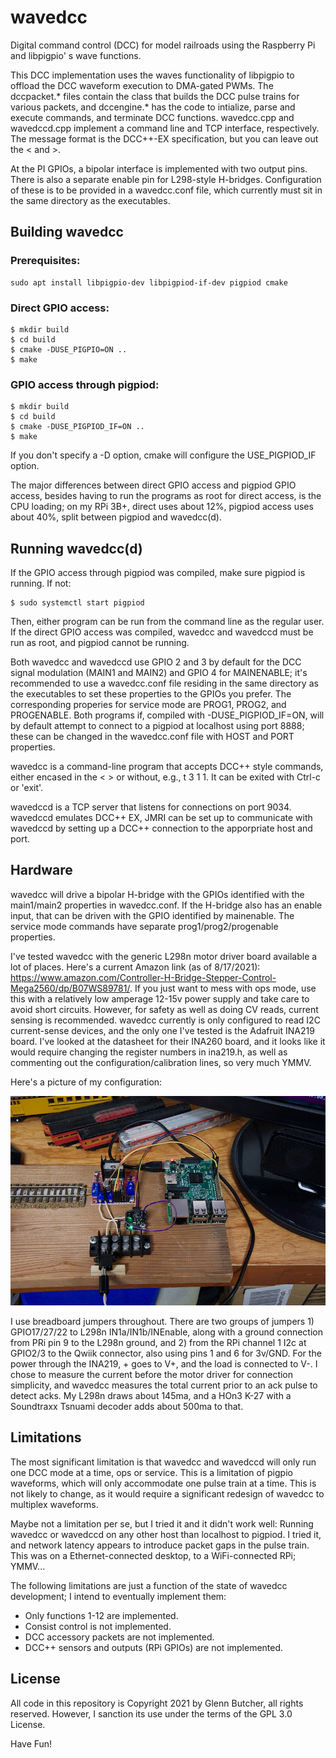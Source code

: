 # wavedcc
Digital command control (DCC) for model railroads using the Raspberry Pi and libpigpio' s wave functions.

This DCC implementation uses the waves functionality of libpigpio to offload the DCC waveform execution to DMA-gated PWMs. The dccpacket.* files contain the class that builds the DCC pulse trains for various packets, and dccengine.* has the code to intialize, parse and execute commands, and terminate DCC functions.  wavedcc.cpp and wavedccd.cpp implement a command line and TCP interface, respectively.  The message format is the DCC++-EX specification, but you can leave out the < and >.

At the PI GPIOs, a bipolar interface is implemented with two output pins.  There is also a separate enable pin for L298-style H-bridges.  Configuration of these is to be provided in a wavedcc.conf file, which currently must sit in the same directory as the executables.

## Building wavedcc

### Prerequisites: 
```
sudo apt install libpigpio-dev libpigpiod-if-dev pigpiod cmake
```
### Direct GPIO access:
```
$ mkdir build
$ cd build
$ cmake -DUSE_PIGPIO=ON ..
$ make
```
### GPIO access through pigpiod:
```
$ mkdir build
$ cd build
$ cmake -DUSE_PIGPIOD_IF=ON ..
$ make
```
If you don't specify a -D option, cmake will configure the USE_PIGPIOD_IF option.

The major differences between direct GPIO access and pigpiod GPIO access, besides having to run the programs as root for direct access, is the CPU loading; on my RPi 3B+, direct uses about 12%, pigpiod access uses about 40%, split between pigpiod and wavedcc(d).

## Running wavedcc(d)

If the GPIO access through pigpiod was compiled, make sure pigpiod is running.  If not:
```
$ sudo systemctl start pigpiod
```
Then, either program can be run from the command line as the regular user.  If the direct GPIO access was compiled, wavedcc and wavedccd must be run as root, and pigpiod cannot be running.

Both wavedcc and wavedccd use GPIO 2 and 3 by default for the DCC signal modulation (MAIN1 and MAIN2) and GPIO 4 for MAINENABLE; it's recommended to use a wavedcc.conf file residing in the same directory as the executables to set these properties to the GPIOs you prefer.  The corresponding properies for service mode are PROG1, PROG2, and PROGENABLE.  Both programs if, compiled with -DUSE_PIGPIOD_IF=ON, will by default attempt to connect to a pigpiod at localhost using port 8888; these can be changed in the wavedcc.conf file with HOST and PORT properties.

wavedcc is a command-line program that accepts DCC++ style commands, either encased in the < > or without, e.g., t 3 1 1.  It can be exited with Ctrl-c or 'exit'.

wavedccd is a TCP server that listens for connections on port 9034.  wavedccd emulates DCC++ EX, JMRI can be set up to communicate with wavedccd by setting up a DCC++ connection to the apporpriate host and port.

## Hardware

wavedcc will drive a bipolar H-bridge with the GPIOs identified with the main1/main2 properties in wavedcc.conf.  If the H-bridge also has an enable input, that can be driven with the GPIO identified by mainenable.  The service mode commands have separate prog1/prog2/progenable properties.

I've tested wavedcc with the generic L298n motor driver board available a lot of places.  Here's a current Amazon link (as of 8/17/2021): https://www.amazon.com/Controller-H-Bridge-Stepper-Control-Mega2560/dp/B07WS89781/. If you just want to mess with ops mode, use this with a relatively low amperage 12-15v power supply and take care to avoid short circuits.  However, for safety as well as doing CV reads, current sensing is recommended.  wavedcc currently is only configured to read I2C current-sense devices, and the only one I've tested is the Adafruit INA219 board.  I've looked at the datasheet for their INA260 board, and it looks like it would require changing the register numbers in ina219.h, as well as commenting out the configuration/calibration lines, so very much YMMV.

Here's a picture of my configuration:

![wavedcc hardware](https://github.com/butcherg/wavedcc/blob/main/DSZ_8768.jpg)

I use breadboard jumpers throughout.  There are two groups of jumpers 1) GPIO17/27/22 to L298n IN1a/IN1b/INEnable, along with a ground connection from PRi pin 9 to the L298n ground, and 2) from the RPi channel 1 I2c at GPIO2/3 to the Qwiik connector, also using pins 1 and 6 for 3v/GND.  For the power through the INA219, + goes to V+, and the load is connected to V-.  I chose to measure the current before the motor driver for connection simplicity, and wavedcc measures the total current prior to an ack pulse to detect acks.  My L298n draws about 145ma, and a HOn3 K-27 with a Soundtraxx Tsnuami decoder adds about 500ma to that.


## Limitations

The most significant limitation is that wavedcc and wavedccd will only run one DCC mode at a time, ops or service.  This is a limitation of pigpio waveforms, which will only accommodate one pulse train at a time.  This is not likely to change, as it would require a significant redesign of wavedcc to multiplex waveforms.

Maybe not a limitation per se, but I tried it and it didn't work well: Running wavedcc or wavedccd on any other host than localhost to pigpiod.  I tried it, and network latency appears to introduce packet gaps in the pulse train.  This was on a Ethernet-connected desktop, to a WiFi-connected RPi; YMMV...

The following limitations are just a function of the state of wavedcc development; I intend to eventually implement them:

- Only functions 1-12 are implemented.
- Consist control is not implemented.
- DCC accessory packets are not implemented.
- DCC++ sensors and outputs (RPi GPIOs) are not implemented.

## License

All code in this repository is Copyright 2021 by Glenn Butcher, all rights reserved.  However, I sanction its use under the terms of the GPL 3.0 License.

Have Fun!
